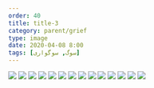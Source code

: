 ```yaml
---
order: 40
title: title-3
category: parent/grief
type: image
date: 2020-04-08 8:00
tags: [سوگ, سوگواری]
---
```


![](../../static/images/grief-t-1.png)
![](../../static/images/grief-t-2.png)
![](../../static/images/grief-t-3.png)
![](../../static/images/grief-t-4.png)
![](../../static/images/grief-t-5.png)
![](../../static/images/grief-t-6.png)
![](../../static/images/grief-t-7.png)
![](../../static/images/grief-t-8.png)
![](../../static/images/grief-t-9.png)
![](../../static/images/grief-t-10.png)
![](../../static/images/grief-t-11.png)
![](../../static/images/grief-t-12.png)
![](../../static/images/grief-t-13.png)
![](../../static/images/grief-t-14.png)
